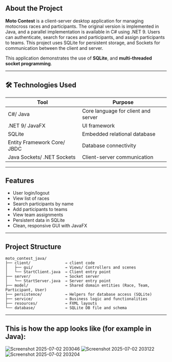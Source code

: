 ## About the Project


**Moto Contest** is a client-server desktop application for managing motocross races and participants. The original version is implemented in Java, and a parallel implementation is available in C# using .NET 9. 
Users can authenticate, search for races and participants, and assign participants to teams. This project uses SQLite for persistent storage, and Sockets for communication between the client and server.

This application demonstrates the use of **SQLite**, and **multi-threaded socket programming**.

---

## 🛠 Technologies Used

| Tool                           | Purpose                                   |
|--------------------------------|-------------------------------------------|
| C#/ Java                       | Core language for client and server       |
| .NET 9/ JavaFX                 | UI framework                              |
| SQLite                         | Embedded relational database              |
| Entity Framework Core/ JBDC    | Database connectivity                     |
| Java Sockets/ .NET Sockets     | Client-server communication               |

---

## Features

- User login/logout
- View list of races
- Search participants by name
- Add participants to teams
- View team assignments
- Persistent data in SQLite
- Clean, responsive GUI with JavaFX
  
---

## Project Structure

```
moto_contest_java/
├── client/               → client code
│   ├── gui/              → Views/ Controllers and scenes
│   └── StartClient.java  → Client entry point
├── server/               → Socket server
│   └── StartServer.java  → Server entry point
├── model/                → Shared domain entities (Race, Team, Participant, User)
├── persistence/          → Helpers for database access (SQLite)
├── service/              → Business logic and functionalities
├── resources/            → FXML layouts
└── database/             → SQLite DB file and schema
```

---

## This is how the app looks like (for example in Java):


![Screenshot 2025-07-02 203046](https://github.com/user-attachments/assets/573c0a5b-cdc4-46f1-832f-ed46adb2222b)
![Screenshot 2025-07-02 203122](https://github.com/user-attachments/assets/47bf49db-4682-448a-9368-1252b02cbc83)
![Screenshot 2025-07-02 203204](https://github.com/user-attachments/assets/5096859c-6280-4ee2-a32d-8d976fe88e06)

